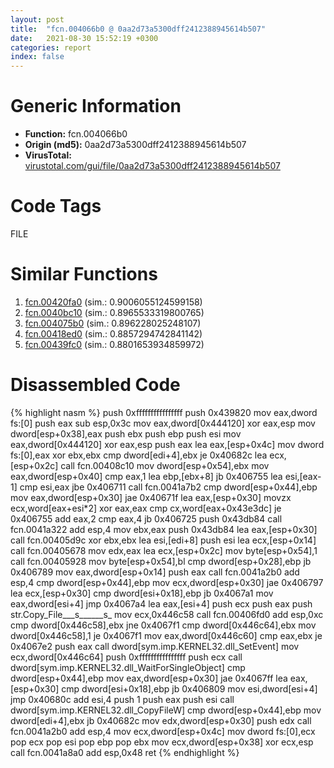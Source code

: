 ```yaml
---
layout: post
title:  "fcn.004066b0 @ 0aa2d73a5300dff2412388945614b507"
date:   2021-08-30 15:52:19 +0300
categories: report
index: false
---
```


# Generic Information
- **Function:** fcn.004066b0
- **Origin (md5):** 0aa2d73a5300dff2412388945614b507
- **VirusTotal:** [virustotal.com/gui/file/0aa2d73a5300dff2412388945614b507][virustotal_ref]

# Code Tags
<span class="tag" id="FILE">FILE</span>


# Similar Functions

1. [fcn.00420fa0][similar_1_ref] (sim.: 0.9006055124599158)
2. [fcn.0040bc10][similar_2_ref] (sim.: 0.8965533319800765)
3. [fcn.004075b0][similar_3_ref] (sim.: 0.896228025248107)
4. [fcn.00418ed0][similar_4_ref] (sim.: 0.8857294742841142)
5. [fcn.00439fc0][similar_5_ref] (sim.: 0.8801653934859972)


# Disassembled Code

{% highlight nasm %}
push 0xffffffffffffffff
push 0x439820
mov eax,dword fs:[0]
push eax
sub esp,0x3c
mov eax,dword[0x444120]
xor eax,esp
mov dword[esp+0x38],eax
push ebx
push ebp
push esi
mov eax,dword[0x444120]
xor eax,esp
push eax
lea eax,[esp+0x4c]
mov dword fs:[0],eax
xor ebx,ebx
cmp dword[edi+4],ebx
je 0x40682c
lea ecx,[esp+0x2c]
call fcn.00408c10
mov dword[esp+0x54],ebx
mov eax,dword[esp+0x40]
cmp eax,1
lea ebp,[ebx+8]
jb 0x406755
lea esi,[eax-1]
cmp esi,eax
jbe 0x406711
call fcn.0041a7b2
cmp dword[esp+0x44],ebp
mov eax,dword[esp+0x30]
jae 0x40671f
lea eax,[esp+0x30]
movzx ecx,word[eax+esi*2]
xor eax,eax
cmp cx,word[eax+0x43e3dc]
je 0x406755
add eax,2
cmp eax,4
jb 0x406725
push 0x43db84
call fcn.0041a322
add esp,4
mov ebx,eax
push 0x43db84
lea eax,[esp+0x30]
call fcn.00405d9c
xor ebx,ebx
lea esi,[edi+8]
push esi
lea ecx,[esp+0x14]
call fcn.00405678
mov edx,eax
lea ecx,[esp+0x2c]
mov byte[esp+0x54],1
call fcn.00405928
mov byte[esp+0x54],bl
cmp dword[esp+0x28],ebp
jb 0x406789
mov eax,dword[esp+0x14]
push eax
call fcn.0041a2b0
add esp,4
cmp dword[esp+0x44],ebp
mov ecx,dword[esp+0x30]
jae 0x406797
lea ecx,[esp+0x30]
cmp dword[esi+0x18],ebp
jb 0x4067a1
mov eax,dword[esi+4]
jmp 0x4067a4
lea eax,[esi+4]
push ecx
push eax
push str.Copy_File___s______s_
mov ecx,0x446c58
call fcn.00406fd0
add esp,0xc
cmp dword[0x446c58],ebx
jne 0x4067f1
cmp dword[0x446c64],ebx
mov dword[0x446c58],1
je 0x4067f1
mov eax,dword[0x446c60]
cmp eax,ebx
je 0x4067e2
push eax
call dword[sym.imp.KERNEL32.dll_SetEvent]
mov ecx,dword[0x446c64]
push 0xffffffffffffffff
push ecx
call dword[sym.imp.KERNEL32.dll_WaitForSingleObject]
cmp dword[esp+0x44],ebp
mov eax,dword[esp+0x30]
jae 0x4067ff
lea eax,[esp+0x30]
cmp dword[esi+0x18],ebp
jb 0x406809
mov esi,dword[esi+4]
jmp 0x40680c
add esi,4
push 1
push eax
push esi
call dword[sym.imp.KERNEL32.dll_CopyFileW]
cmp dword[esp+0x44],ebp
mov dword[edi+4],ebx
jb 0x40682c
mov edx,dword[esp+0x30]
push edx
call fcn.0041a2b0
add esp,4
mov ecx,dword[esp+0x4c]
mov dword fs:[0],ecx
pop ecx
pop esi
pop ebp
pop ebx
mov ecx,dword[esp+0x38]
xor ecx,esp
call fcn.0041a8a0
add esp,0x48
ret 
{% endhighlight %}


[similar_1_ref]: /report/fcn.00420fa0@be7fba7cc724acf4ae2900d99e0fc9c3
[similar_2_ref]: /report/fcn.0040bc10@0aa2d73a5300dff2412388945614b507
[similar_3_ref]: /report/fcn.004075b0@0aa2d73a5300dff2412388945614b507
[similar_4_ref]: /report/fcn.00418ed0@be7fba7cc724acf4ae2900d99e0fc9c3
[similar_5_ref]: /report/fcn.00439fc0@a4175bd1311845689d3bca41d1d095ff
[virustotal_ref]: https://www.virustotal.com/gui/file/0aa2d73a5300dff2412388945614b507